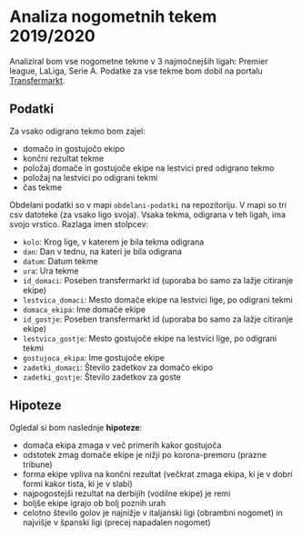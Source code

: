 # Analiza nogometnih tekem 2019/2020

Analiziral bom vse nogometne tekme v 3 najmočnejših ligah: Premier league, LaLiga, Serie A. Podatke za vse tekme bom dobil na portalu [Transfermarkt](https://www.transfermarkt.com/).

## Podatki
Za vsako odigrano tekmo bom zajel:
* domačo in gostujočo ekipo
* končni rezultat tekme
* položaj domače in gostujoče ekipe na lestvici pred odigrano tekmo
* položaj na lestvici po odigrani tekmi
* čas tekme

Obdelani podatki so v mapi `obdelani-podatki` na repozitoriju. V mapi so tri csv datoteke (za vsako ligo svoja). Vsaka tekma, odigrana v teh ligah, ima svojo vrstico. Razlaga imen stolpcev:
* `kolo`: Krog lige, v katerem je bila tekma odigrana
* `dan`: Dan v tednu, na kateri je bila odigrana
* `datum`: Datum tekme
* `ura`: Ura tekme
* `id_domaci`: Poseben transfermarkt id (uporaba bo samo za lažje citiranje ekipe)
* `lestvica_domaci`: Mesto domače ekipe na lestvici lige, po odigrani tekmi
* `domaca_ekipa`: Ime domače ekipe
* `id_gostje`: Poseben transfermarkt id (uporaba bo samo za lažje citiranje ekipe)
* `lestvica_gostje`: Mesto gostujoče ekipe na lestvici lige, po odigrani tekmi
* `gostujoca_ekipa`: Ime gostujoče ekipe
* `zadetki_domaci`: Število zadetkov za domačo ekipo
* `zadetki_gostje`: Število zadetkov za goste

## Hipoteze
Ogledal si bom naslednje **hipoteze**:
* domača ekipa zmaga v več primerih kakor gostujoča
* odstotek zmag domače ekipe je nižji po korona-premoru (prazne tribune)
* forma ekipe vpliva na končni rezultat (večkrat zmaga ekipa, ki je v dobri formi kakor tista, ki je v slabi)
* najpogostejši rezultat na derbijih (vodilne ekipe) je remi
* boljše ekipe igrajo ob bolj poznih urah 
* celotno število golov je najnižje v italjanski ligi (obrambni nogomet) in najvišje v španski ligi (precej napadalen nogomet)
